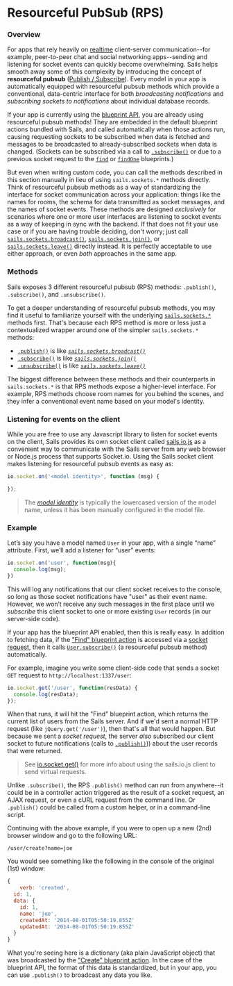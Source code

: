 # Resourceful PubSub (RPS)

### Overview

For apps that rely heavily on [realtime](https://sailsjs.com/documentation/concepts/realtime) client-server communication--for example, peer-to-peer chat and social networking apps--sending and listening for socket events can quickly become overwhelming.  Sails helps smooth away some of this complexity by introducing the concept of **resourceful pubsub** ([Publish / Subscribe](http://en.wikipedia.org/wiki/Publish%E2%80%93subscribe_pattern)).  Every model in your app is automatically equipped with resourceful pubsub methods which provide a conventional, data-centric interface for both _broadcasting notifications_ and _subscribing sockets to notifications_ about individual database records.

If your app is currently using the [blueprint API](https://sailsjs.com/documentation/reference/blueprint-api), you are already using resourceful pubsub methods!  They are embedded in the default blueprint actions bundled with Sails, and called automatically when those actions run, causing requesting sockets to be subscribed when data is fetched and messages to be broadcasted to already-subscribed sockets when data is changed. (Sockets can be subscribed via a call to [`.subscribe()`](https://sailsjs.com/documentation/reference/web-sockets/resourceful-pub-sub/subscribe) or due to a previous socket request to the [`find`](https://sailsjs.com/documentation/reference/blueprint-api/find) or [`findOne`](https://sailsjs.com/documentation/reference/blueprint-api/find-one) blueprints.)

But even when writing custom code, you can call the methods described in this section manually in lieu of using `sails.sockets.*` methods directly.  Think of resourceful pubsub methods as a way of standardizing the interface for socket communication across your application: things like the names for rooms, the schema for data transmitted as socket messages, and the names of socket events.  These methods are designed _exclusively_ for scenarios where one or more user interfaces are listening to socket events as a way of keeping in sync with the backend.  If that does not fit your use case or if you are having trouble deciding, don't worry; just call [`sails.sockets.broadcast()`](https://sailsjs.com/documentation/reference/web-sockets/sails-sockets/broadcast), [`sails.sockets.join()`](https://sailsjs.com/documentation/reference/web-sockets/sails-sockets/join), or [`sails.sockets.leave()`](https://sailsjs.com/documentation/reference/web-sockets/sails-sockets/leave) directly instead.  It is perfectly acceptable to use either approach, or even _both_ approaches in the same app.


### Methods

Sails exposes 3 different resourceful pubsub (RPS) methods: `.publish()`, `.subscribe()`, and `.unsubscribe()`.

To get a deeper understanding of resourceful pubsub methods, you may find it useful to familiarize yourself with the underlying [`sails.sockets.*`](https://sailsjs.com/documentation/reference/web-sockets/sails-sockets) methods first.  That's because each RPS method is more or less just a contextualized wrapper around one of the simpler `sails.sockets.*` methods:

+ [`.publish()`](https://sailsjs.com/documentation/reference/web-sockets/resourceful-pub-sub/publish) is like _[`sails.sockets.broadcast()`](https://sailsjs.com/documentation/reference/web-sockets/sails-sockets/broadcast)_
+ [`.subscribe()`](https://sailsjs.com/documentation/reference/web-sockets/resourceful-pub-sub/subscribe) is like _[`sails.sockets.join()`](https://sailsjs.com/documentation/reference/web-sockets/sails-sockets/join)_
+ [`.unsubscribe()`](https://sailsjs.com/documentation/reference/web-sockets/resourceful-pub-sub/unsubscribe)  is like _[`sails.sockets.leave()`](https://sailsjs.com/documentation/reference/web-sockets/sails-sockets/leave)_

The biggest difference between these methods and their counterparts in `sails.sockets.*` is that RPS methods expose a higher-level interface.  For example, RPS methods choose room names for you behind the scenes, and they infer a conventional event name based on your model's identity.


### Listening for events on the client

While you are free to use any Javascript library to listen for socket events on the client, Sails provides its own socket client called [sails.io.js](https://sailsjs.com/documentation/reference/web-sockets/socket-client) as a convenient way to communicate with the Sails server from any web browser or Node.js process that supports Socket.io.  Using the Sails socket client makes listening for resourceful pubsub events as easy as:

```javascript
io.socket.on('<model identity>', function (msg) {

});
```

> The _[model identity](https://sailsjs.com/documentation/concepts/models-and-orm/model-settings#?identity)_ is typically the lowercased version of the model name, unless it has been manually configured in the model file.


### Example

Let&rsquo;s say you have a model named `User` in your app, with a single &ldquo;name&rdquo; attribute.  First, we&rsquo;ll add a listener for &ldquo;user&rdquo; events:

```javascript
io.socket.on('user', function(msg){
  console.log(msg);
})
```

This will log any notifications that our client socket receives to the console, so long as those socket notifications have "user" as their event name.  However, we won&rsquo;t receive any such messages in the first place until we *subscribe* this client socket to one or more existing `User` records (in our server-side code).

If your app has the blueprint API enabled, then this is really easy.  In addition to fetching data, if the ["Find" blueprint action](https://sailsjs.com/documentation/reference/blueprint-api/find-where) is accessed via a [socket request](https://sailsjs.com/documentation/reference/web-sockets/socket-client/io-socket-get), then it calls [`User.subscribe()`](https://sailsjs.com/documentation/reference/web-sockets/resourceful-pub-sub/subscribe) (a resourceful pubsub method) automatically.

For example, imagine you write some client-side code that sends a socket `GET` request to `http://localhost:1337/user`:

```js
io.socket.get('/user', function(resData) {
  console.log(resData);
});
```

When that runs, it will hit the "Find" blueprint action, which returns the current list of users from the Sails server.  And if we'd sent a normal HTTP request (like `jQuery.get('/user')`), then that's all that would happen.  But because we sent a _socket request_, the server _also_ subscribed our client socket to future notifications (calls to [`.publish()`](https://sailsjs.com/documentation/reference/web-sockets/resourceful-pub-sub/publish))) about the user records that were returned.

> See [io.socket.get()](https://sailsjs.com/documentation/reference/web-sockets/socket-client/io-socket-get) for more info about using the sails.io.js client to send virtual requests.

Unlike `.subscribe()`, the RPS `.publish()` method can run from anywhere--it could be in a controller action triggered as the result of a socket request, an AJAX request, or even a cURL request from the command line.  Or `.publish()` could be called from a custom helper, or in a command-line script.


Continuing with the above example, if you were to open up a new (2nd) browser window and go to the following URL:

```
/user/create?name=joe
```

You would see something like the following in the console of the original (1st) window:

```js
{
	verb: 'created',
  id: 1,
  data: {
    id: 1,
    name: 'joe',
    createdAt: '2014-08-01T05:50:19.855Z'
    updatedAt: '2014-08-01T05:50:19.855Z'
  }
}
```

What you're seeing here is a dictionary (aka plain JavaScript object) that was broadcasted by the ["Create" blueprint action](https://sailsjs.com/documentation/reference/blueprint-api/create).  In the case of the blueprint API, the format of this data is standardized, but in your app, you can use `.publish()` to broadcast any data you like.


<docmeta name="displayName" value="Resourceful PubSub">
